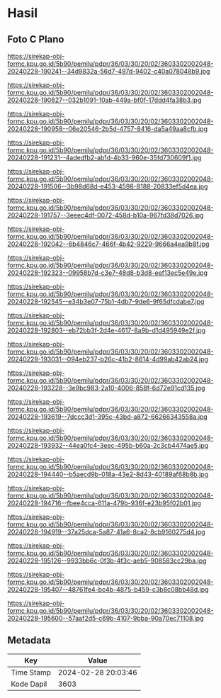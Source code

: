 # Hasil

## Foto C Plano

https://sirekap-obj-formc.kpu.go.id/5b90/pemilu/pdpr/36/03/30/20/02/3603302002048-20240228-190241--34d9832a-56d7-497d-9402-c40a078048b9.jpg

https://sirekap-obj-formc.kpu.go.id/5b90/pemilu/pdpr/36/03/30/20/02/3603302002048-20240228-190627--032b1091-10ab-449a-bf0f-17ddd4fa38b3.jpg

https://sirekap-obj-formc.kpu.go.id/5b90/pemilu/pdpr/36/03/30/20/02/3603302002048-20240228-190958--06e20546-2b5d-4757-8416-da5a49aa8cfb.jpg

https://sirekap-obj-formc.kpu.go.id/5b90/pemilu/pdpr/36/03/30/20/02/3603302002048-20240228-191231--4adedfb2-ab1d-4b33-960e-35fd730609f1.jpg

https://sirekap-obj-formc.kpu.go.id/5b90/pemilu/pdpr/36/03/30/20/02/3603302002048-20240228-191506--3b98d68d-e453-4598-8188-20833ef5d4ea.jpg

https://sirekap-obj-formc.kpu.go.id/5b90/pemilu/pdpr/36/03/30/20/02/3603302002048-20240228-191757--3eeec4df-0072-458d-b10a-967fd38d7026.jpg

https://sirekap-obj-formc.kpu.go.id/5b90/pemilu/pdpr/36/03/30/20/02/3603302002048-20240228-192042--6b4846c7-466f-4b42-9229-9666a4ea9b8f.jpg

https://sirekap-obj-formc.kpu.go.id/5b90/pemilu/pdpr/36/03/30/20/02/3603302002048-20240228-192323--09958b7d-c3e7-48d8-b3d8-eef13ec5e49e.jpg

https://sirekap-obj-formc.kpu.go.id/5b90/pemilu/pdpr/36/03/30/20/02/3603302002048-20240228-192545--e34b3e07-75b1-4db7-9de6-9f65dfcdabe7.jpg

https://sirekap-obj-formc.kpu.go.id/5b90/pemilu/pdpr/36/03/30/20/02/3603302002048-20240228-192803--eb72bb3f-2d4e-4617-8a9b-d1d495949e2f.jpg

https://sirekap-obj-formc.kpu.go.id/5b90/pemilu/pdpr/36/03/30/20/02/3603302002048-20240228-193031--094eb237-b26c-41b2-8614-4d99ab42ab24.jpg

https://sirekap-obj-formc.kpu.go.id/5b90/pemilu/pdpr/36/03/30/20/02/3603302002048-20240228-193228--3e9bc983-2a10-4006-858f-6d72e91cd135.jpg

https://sirekap-obj-formc.kpu.go.id/5b90/pemilu/pdpr/36/03/30/20/02/3603302002048-20240228-193619--7dccc3d1-395c-43bd-a872-66266343558a.jpg

https://sirekap-obj-formc.kpu.go.id/5b90/pemilu/pdpr/36/03/30/20/02/3603302002048-20240228-193932--44ea0fc4-3eec-495b-b60a-2c3cb4474ae5.jpg

https://sirekap-obj-formc.kpu.go.id/5b90/pemilu/pdpr/36/03/30/20/02/3603302002048-20240228-194440--b5aecd9b-018a-43e2-8d43-40189af68b8b.jpg

https://sirekap-obj-formc.kpu.go.id/5b90/pemilu/pdpr/36/03/30/20/02/3603302002048-20240228-194716--fbee4cca-611a-479b-936f-e23b95f02b01.jpg

https://sirekap-obj-formc.kpu.go.id/5b90/pemilu/pdpr/36/03/30/20/02/3603302002048-20240228-194919--37a25dca-5a87-41a6-8ca2-8cb9160275d4.jpg

https://sirekap-obj-formc.kpu.go.id/5b90/pemilu/pdpr/36/03/30/20/02/3603302002048-20240228-195126--9933bb6c-0f3b-4f3c-aeb5-908583cc29ba.jpg

https://sirekap-obj-formc.kpu.go.id/5b90/pemilu/pdpr/36/03/30/20/02/3603302002048-20240228-195407--48761fe4-bc4b-4875-b459-c3b8c08bb48d.jpg

https://sirekap-obj-formc.kpu.go.id/5b90/pemilu/pdpr/36/03/30/20/02/3603302002048-20240228-195600--57aaf2d5-c69b-4107-9bba-90a70ec71108.jpg


## Metadata

| Key        | Value               |
| ---------- | ------------------- |
| Time Stamp | 2024-02-28 20:03:46 |
| Kode Dapil | 3603                |



